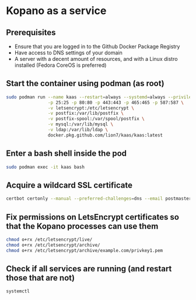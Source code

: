 # Kopano as a service

## Prerequisites
- Ensure that you are logged in to the Github Docker Package Registry
- Have access to DNS settings of your domain
- A server with a decent amount of resources, and with a Linux distro installed (Fedora CoreOS is preferred) 

## Start the container using podman (as root)
```bash
sudo podman run --name kaas --restart=always --systemd=always --privileged --tty --detach \
                -p 25:25 -p 80:80 -p 443:443 -p 465:465 -p 587:587 \
                -v letsencrypt:/etc/letsencrypt \
                -v postfix:/var/lib/postfix \
                -v postfix-spool:/var/spool/postfix \
                -v mysql:/var/lib/mysql \
                -v ldap:/var/lib/ldap \
                docker.pkg.github.com/lion7/kaas/kaas:latest
```

## Enter a bash shell inside the pod
```bash
sudo podman exec -it kaas bash
```

## Acquire a wildcard SSL certificate
```bash
certbot certonly --manual --preferred-challenges=dns --email postmaster@example.com --agree-tos -d example.com -d *.example.com
```

## Fix permissions on LetsEncrypt certificates so that the Kopano processes can use them
```bash
chmod o+rx /etc/letsencrypt/live/
chmod o+rx /etc/letsencrypt/archive/
chmod o+rx /etc/letsencrypt/archive/example.com/privkey1.pem
```

## Check if all services are running (and restart those that are not)
```bash
systemctl
```
